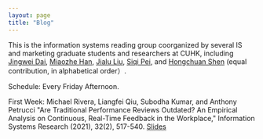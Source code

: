 ```yaml
---
layout: page
title: "Blog"
---
```


This is the information systems reading group coorganized by several IS and marketing graduate students and researchers at CUHK, including [Jingwei Dai](jingweidai.github.io), [Miaozhe Han](https://grad.bschool.cuhk.edu.hk/students/han-miaozhe/), [Jialu Liu](https://grad.bschool.cuhk.edu.hk/students/liu-jialu/), [Siqi Pei](https://grad.bschool.cuhk.edu.hk/students/pei-siqi/), and [Hongchuan Shen](https://aims.cuhk.edu.hk/converis/portal/detail/Person/22073463?auxfun=&lang=en_GB) (equal contribution, in alphabetical order）.

Schedule: Every Friday Afternoon.

First Week: 
Michael Rivera, Liangfei Qiu, Subodha Kumar, and Anthony Petrucci "Are Traditional Performance Reviews Outdated? An Empirical Analysis on Continuous, Real-Time Feedback in the Workplace," Information Systems Research (2021), 32(2), 517-540.
[Slides](assets/slide1stweek.pdf)
